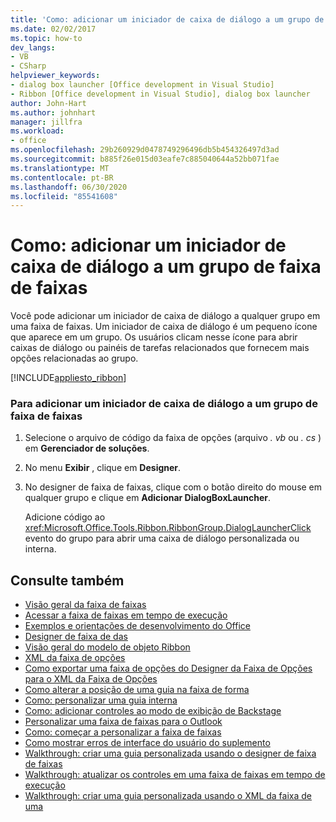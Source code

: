 ```yaml
---
title: 'Como: adicionar um iniciador de caixa de diálogo a um grupo de faixa de faixas'
ms.date: 02/02/2017
ms.topic: how-to
dev_langs:
- VB
- CSharp
helpviewer_keywords:
- dialog box launcher [Office development in Visual Studio]
- Ribbon [Office development in Visual Studio], dialog box launcher
author: John-Hart
ms.author: johnhart
manager: jillfra
ms.workload:
- office
ms.openlocfilehash: 29b260929d0478749296496db5b454326497d3ad
ms.sourcegitcommit: b885f26e015d03eafe7c885040644a52bb071fae
ms.translationtype: MT
ms.contentlocale: pt-BR
ms.lasthandoff: 06/30/2020
ms.locfileid: "85541608"
---
```

# <a name="how-to-add-a-dialog-box-launcher-to-a-ribbon-group"></a>Como: adicionar um iniciador de caixa de diálogo a um grupo de faixa de faixas
  Você pode adicionar um iniciador de caixa de diálogo a qualquer grupo em uma faixa de faixas. Um iniciador de caixa de diálogo é um pequeno ícone que aparece em um grupo. Os usuários clicam nesse ícone para abrir caixas de diálogo ou painéis de tarefas relacionados que fornecem mais opções relacionadas ao grupo.

 [!INCLUDE[appliesto_ribbon](../vsto/includes/appliesto-ribbon-md.md)]

### <a name="to-add-a-dialog-box-launcher-to-a-ribbon-group"></a>Para adicionar um iniciador de caixa de diálogo a um grupo de faixa de faixas

1. Selecione o arquivo de código da faixa de opções (arquivo *. vb* ou *. cs* ) em **Gerenciador de soluções**.

2. No menu **Exibir** , clique em **Designer**.

3. No designer de faixa de faixas, clique com o botão direito do mouse em qualquer grupo e clique em **Adicionar DialogBoxLauncher**.

     Adicione código ao <xref:Microsoft.Office.Tools.Ribbon.RibbonGroup.DialogLauncherClick> evento do grupo para abrir uma caixa de diálogo personalizada ou interna.

## <a name="see-also"></a>Consulte também
- [Visão geral da faixa de faixas](../vsto/ribbon-overview.md)
- [Acessar a faixa de faixas em tempo de execução](../vsto/accessing-the-ribbon-at-run-time.md)
- [Exemplos e orientações de desenvolvimento do Office](../vsto/office-development-samples-and-walkthroughs.md)
- [Designer de faixa de das](../vsto/ribbon-designer.md)
- [Visão geral do modelo de objeto Ribbon](../vsto/ribbon-object-model-overview.md)
- [XML da faixa de opções](../vsto/ribbon-xml.md)
- [Como exportar uma faixa de opções do Designer da Faixa de Opções para o XML da Faixa de Opções](../vsto/how-to-export-a-ribbon-from-the-ribbon-designer-to-ribbon-xml.md)
- [Como alterar a posição de uma guia na faixa de forma](../vsto/how-to-change-the-position-of-a-tab-on-the-ribbon.md)
- [Como: personalizar uma guia interna](../vsto/how-to-customize-a-built-in-tab.md)
- [Como: adicionar controles ao modo de exibição de Backstage](../vsto/how-to-add-controls-to-the-backstage-view.md)
- [Personalizar uma faixa de faixas para o Outlook](../vsto/customizing-a-ribbon-for-outlook.md)
- [Como: começar a personalizar a faixa de faixas](../vsto/how-to-get-started-customizing-the-ribbon.md)
- [Como mostrar erros de interface do usuário do suplemento](../vsto/how-to-show-add-in-user-interface-errors.md)
- [Walkthrough: criar uma guia personalizada usando o designer de faixa de faixas](../vsto/walkthrough-creating-a-custom-tab-by-using-the-ribbon-designer.md)
- [Walkthrough: atualizar os controles em uma faixa de faixas em tempo de execução](../vsto/walkthrough-updating-the-controls-on-a-ribbon-at-run-time.md)
- [Walkthrough: criar uma guia personalizada usando o XML da faixa de uma](../vsto/walkthrough-creating-a-custom-tab-by-using-ribbon-xml.md)
